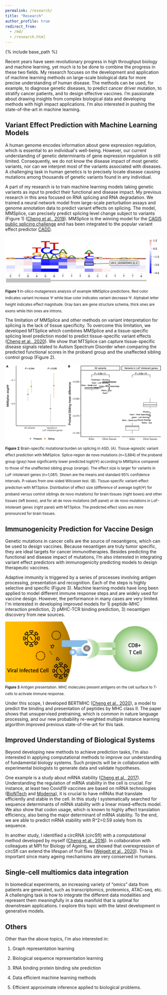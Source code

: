 ```yaml
---
permalink: /research/
title: "Research"
author_profile: true
redirect_from: 
  - /md/
  - /research.html
---
```


{% include base_path %}

Recent years have seen revolutionary progress in high throughput biology and machine learning, yet much is to be done to combine the progress in these two fields. 
My research focuses on the development and application of machine learning methods on large-scale biological data for more precise understanding of human disease.
The methods can be used, for example, to diagnose genetic diseases, to predict cancer driver mutation, to stratify cancer patients, and to design effective vaccines. 
I’m passionate about drawing insights from complex biological data and developing methods with high impact applications. 
I’m also interested in pushing the state-of-the-art in machine learning.

## Variant Effect Prediction with Machine Learning Models
A human genome encodes information about gene expression regulation, which is essential to an individual's well-being. 
However, our current understanding of genetic determinants of gene expression regulation is still limited. 
Consequently, we do not know the disease impact of most genetic variants, nor can we interpret most of the variants associated with diseases. 
A challenging task in human genetics is to precisely locate disease causing mutations among thousands of genetic variants found in any individual.

A part of my research is to train machine learning models taking genetic variants as input to predict their functional and disease impact.
My previous research in this area focused on RNA splicing and RNA degradation. 
We trained a neural network model from large-scale perturbation assays and genome annotation data to predict variant effects on splicing. 
The model, MMSplice, can precisely predict splicing level change subject to variants (Figure 1) ([Cheng et al., 2019](https://genomebiology.biomedcentral.com/articles/10.1186/s13059-019-1653-z)). 
MMSplice is the winning model for the [CAGI5 public splicing challenge](https://genomeinterpretation.org/content/vex-seq) and 
has been integrated to the popular variant effect predictor [CADD](https://cadd.gs.washington.edu/news). 

![](/images/ISM.png)
<sub>**Figure 1** In-silico mutagenesis analysis of example MMSplice predictions. Red color indicates variant increase Ψ while blue color 
indicates variant decrease Ψ. Alphabet letter height indicates effect magnitude. Gray bars are gene structure schema, 
thick ones are exons while thin ones are introns.</sub>

The limitation of MMSplice and other methods on variant interpretation for splicing is the lack of tissue specificity. 
To overcome this limitation, we developed MTSplice which combines MMSplice and a tissue-specific splicing level prediction model to predict tissue-specific variant effects ([Cheng et al., 2020](https://www.biorxiv.org/content/10.1101/2020.06.07.138453v1)).
We show that MTSplice can capture tissue-specific disease signals related to Autism Spectrum Disorder when comparing the predicted functional scores in the proband group and the unaffected sibling control group (Figure 2).

![](/images/ASD.png)
<sub>**Figure 2** Brain-specific mutational burden on splicing in ASD. (A). Tissue-agnostic variant effect prediction with MMSplice. 
Splice-region de novo mutations (n=3,884) of the proband group (gray) have significantly lower predicted logit(Ψ) according to MMSplice 
compared to those of the unaffected sibling group (orange). The effect size is larger for variants in LoF-intolerant genes (n=1,081). 
Shown are the means and standard 95% confidence intervals. P-values from one-sided Wilcoxon test. (B). Tissue-specific variant-effect prediction with MTSplice. 
Distribution of effect size (difference of average logit(Ψ) for proband versus control siblings de novo mutations) for brain tissues (right boxes) and other 
tissues (left boxes), and for all de novo mutations (left panel) or de novo mutations in LoF-intolerant genes (right panel) with MTSplice. 
The predicted effect sizes are more pronounced for brain tissues.</sub>



## Immunogenicity Prediction for Vaccine Design
Genetic mutations in cancer cells are the source of neoantigens, which can be used to design vaccines. 
Because neoantigen are truly tumor specific, they are ideal targets for cancer immunotherapies. 
Besides predicting the functional and disease impact of mutations, I’m also interested in integrating variant effect predictors with immunogenicity predicting models to design therapeutic vaccines.

Adaptive immunity is triggered by a series of processes involving antigen processing, presentation and recognition. 
Each of the steps is highly selective and specific (Figure 3). Machine learning models have long been applied to model different immune 
response steps and are widely used for vaccine design. However, the performance in many cases are very limited. 
I'm interested in developing improved models for 1) peptide-MHC interaction prediction, 2) pMHC-TCR binding prediction, 3) neoantigen discovery from new sources.

![](/images/immue.png)
<sub>**Figure 3** Antigen presentation. MHC molecules present antigens on the cell surface to T-cells to activate immune response. </sub>

Under this scope, I developed BERTMHC ([Cheng et al., 2020](https://www.biorxiv.org/content/10.1101/2020.11.24.396101v1)), 
a model to predict the binding and presentation of peptides by MHC class II. The paper shows that unsupervised pretraining, 
which is common in nature language processing, and our new probability re-weighted multiple instance learning algorithm improved previous
state-of-the-art for this task.

## Improved Understanding of Biological Systems 
Beyond developing new methods to achieve prediction tasks, I’m also interested in applying computational methods to improve our understanding of fundamental 
biology systems. Such projects will be in collaboration with experimental biologists to generate data and validate hypotheses. 

One example is a study about mRNA stability ([Cheng et al., 2017](https://rnajournal.cshlp.org/content/23/11/1648)). 
Understanding the regulation of mRNA stability in the cell is crucial. For instance, at least two Covid19 vaccines are based on mRNA technologies
([BioNTech](https://biontech.de/covid-19) and [Moderna](https://www.modernatx.com/modernas-work-potential-vaccine-against-covid-19)), 
it is crucial to have mRNAs that translate efficiently and stable in the cell. 
In this study I systematically searched for sequence determinants of mRNA stability with a linear mixed-effects model. 
We also show that codon usage, which is known to highly affect translation efficiency, also being the major determinant of mRNA stability.
To the end, we are able to predict mRNA stability with R^2=0.59 solely from its sequence. 

In another study, I identified a circRNA (circSfl) with a computational method developed by myself ([Cheng et al., 2016](https://doi.org/10.1093/bioinformatics/btv656)). In collaboration with colleagues at MPI for Biology of Ageing, 
we showed that overexpression of circSfl can extend the lifespan of fruit flies ([Weigelt et al., 2020](https://www.sciencedirect.com/science/article/pii/S1097276520303968)). 
This is important since many ageing mechanisms are very conserved in humans.

## Single-cell multiomics data integration
In biomedical experiments, an increasing variety of “omics” data from patients are generated, such as transcriptomics, proteomics, ATAC-seq, etc. 
A challenging task is how to integrate the different data modalities and represent them meaningfully in a data manifold that is optimal for 
downstream applications. I explore this topic with the latest development in generative models.


## Others
Other than the above topics, I'm also interested in:

 1) Graph representation learning
 
 2) Biological sequence representation learning
 
 3) RNA binding protein binding site prediction 
 
 4) Data efficient machine learning methods
 
 5) Efficient approximate inference applied to biological problems.